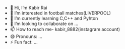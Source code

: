- 👋 Hi, I’m Kabir Rai
- 👀 I’m interested in football matches(LIVERPOOL)
- 🌱 I’m currently learning C,C++ and Pyhton
- 💞️ I’m looking to collaborate on ...
- 📫 How to reach me- kabir_8882(instagram account)
- 😄 Pronouns: ...
- ⚡ Fun fact: ...

<!---
kabiryadav0932/kabiryadav0932 is a ✨ special ✨ repository because its `README.md` (this file) appears on your GitHub profile.
You can click the Preview link to take a look at your changes.
--->
